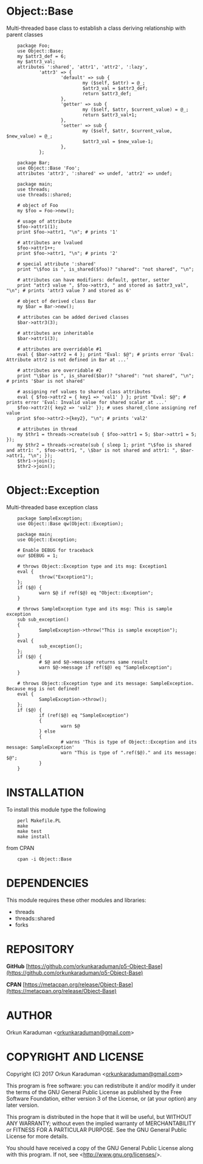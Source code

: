 # Object::Base

Multi-threaded base class to establish a class deriving relationship with parent classes

        package Foo;
        use Object::Base;
        my $attr3_def = 6;
        my $attr3_val;
        attributes ':shared', 'attr1', 'attr2', ':lazy',
                'attr3' => {
                        'default' => sub {
                                my ($self, $attr) = @_;
                                $attr3_val = $attr3_def;
                                return $attr3_def;
                        },
                        'getter' => sub {
                                my ($self, $attr, $current_value) = @_;
                                return $attr3_val+1;
                        },
                        'setter' => sub {
                                my ($self, $attr, $current_value, $new_value) = @_;
                                $attr3_val = $new_value-1;
                        },
                };
        
        package Bar;
        use Object::Base 'Foo';
        attributes 'attr3', ':shared' => undef, 'attr2' => undef;
        
        package main;
        use threads;
        use threads::shared;
        
        # object of Foo
        my $foo = Foo->new();
        
        # usage of attribute
        $foo->attr1(1);
        print $foo->attr1, "\n"; # prints '1'
        
        # attributes are lvalued
        $foo->attr1++;
        print $foo->attr1, "\n"; # prints '2'
        
        # special attribute ':shared'
        print "\$foo is ", is_shared($foo)? "shared": "not shared", "\n";
        
        # attributes can have modifiers: default, getter, setter
        print "attr3 value ", $foo->attr3, " and stored as $attr3_val", "\n"; # prints 'attr3 value 7 and stored as 6'
        
        # object of derived class Bar
        my $bar = Bar->new();
        
        # attributes can be added derived classes
        $bar->attr3(3);
        
        # attributes are inheritable
        $bar->attr1(3);
        
        # attributes are overridable #1
        eval { $bar->attr2 = 4 }; print "Eval: $@"; # prints error 'Eval: Attribute attr2 is not defined in Bar at ...'
        
        # attributes are overridable #2
        print "\$bar is ", is_shared($bar)? "shared": "not shared", "\n"; # prints '$bar is not shared'
        
        # assigning ref values to shared class attributes
        eval { $foo->attr2 = { key1 => 'val1' } }; print "Eval: $@"; # prints error 'Eval: Invalid value for shared scalar at ...'
        $foo->attr2({ key2 => 'val2' }); # uses shared_clone assigning ref value
        print $foo->attr2->{key2}, "\n"; # prints 'val2'
        
        # attributes in thread
        my $thr1 = threads->create(sub { $foo->attr1 = 5; $bar->attr1 = 5; });
        my $thr2 = threads->create(sub { sleep 1; print "\$foo is shared and attr1: ", $foo->attr1, ", \$bar is not shared and attr1: ", $bar->attr1, "\n"; });
        $thr1->join();
        $thr2->join();

# Object::Exception

Multi-threaded base exception class

        package SampleException;
        use Object::Base qw(Object::Exception);
        
        package main;
        use Object::Exception;
        
        # Enable DEBUG for traceback
        our $DEBUG = 1;
        
        # throws Object::Exception type and its msg: Exception1
        eval {
                throw("Exception1");
        };
        if ($@) {
                warn $@ if ref($@) eq "Object::Exception";
        }
        
        # throws SampleException type and its msg: This is sample exception
        sub sub_exception()
        {
                SampleException->throw("This is sample exception");
        }
        eval {
                sub_exception();
        };
        if ($@) {
                # $@ and $@->message returns same result
                warn $@->message if ref($@) eq "SampleException";
        }
        
        # throws Object::Exception type and its message: SampleException. Because msg is not defined!
        eval {
                SampleException->throw();
        };
        if ($@) {
                if (ref($@) eq "SampleException")
                {
                        warn $@
                } else
                {
                        # warns 'This is type of Object::Exception and its message: SampleException'
                        warn "This is type of ".ref($@)." and its message: $@";
                }
        }

# INSTALLATION

To install this module type the following

        perl Makefile.PL
        make
        make test
        make install

from CPAN

        cpan -i Object::Base

# DEPENDENCIES

This module requires these other modules and libraries:

- threads
- threads::shared
- forks

# REPOSITORY

**GitHub** [https://github.com/orkunkaraduman/p5-Object-Base](https://github.com/orkunkaraduman/p5-Object-Base)

**CPAN** [https://metacpan.org/release/Object-Base](https://metacpan.org/release/Object-Base)

# AUTHOR

Orkun Karaduman &lt;orkunkaraduman@gmail.com&gt;

# COPYRIGHT AND LICENSE

Copyright (C) 2017  Orkun Karaduman &lt;orkunkaraduman@gmail.com&gt;

This program is free software: you can redistribute it and/or modify
it under the terms of the GNU General Public License as published by
the Free Software Foundation, either version 3 of the License, or
(at your option) any later version.

This program is distributed in the hope that it will be useful,
but WITHOUT ANY WARRANTY; without even the implied warranty of
MERCHANTABILITY or FITNESS FOR A PARTICULAR PURPOSE.  See the
GNU General Public License for more details.

You should have received a copy of the GNU General Public License
along with this program.  If not, see &lt;http://www.gnu.org/licenses/&gt;.
